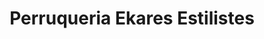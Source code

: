 ---
title: "Perruqueria Ekares Estilistes"
url: /barcelona/perruqueria-ekares-estilistes/
shop: peluquería
---